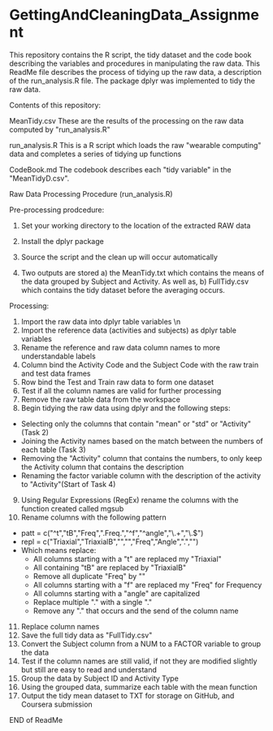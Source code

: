 # GettingAndCleaningData_Assignment
This repository contains the R script, the tidy dataset and the code book describing the variables and procedures in manipulating the raw data. This ReadMe file describes the process of tidying up the raw data, a description of the run_analysis.R file. The package dplyr was implemented to tidy the raw data.

Contents of this repository:

MeanTidy.csv
These are the results of the processing on the raw data computed by "run_analysis.R" 

run_analysis.R
This is a R script which loads the raw "wearable computing" data and completes a series of tidying up functions

CodeBook.md
The codebook describes each "tidy variable" in the "MeanTidyD.csv". 

Raw Data Processing Procedure (run_analysis.R)

Pre-processing prodcedure:
1) Set your working directory to the location of the extracted RAW data 

2) Install the dplyr package

3) Source the script and the clean up will occur automatically

4) Two outputs are stored a) the MeanTidy.txt which contains the means of the data grouped by Subject and Activity. As well as, b) FullTidy.csv which contains the tidy dataset before the averaging occurs.

Processing:
1) Import the raw data into dplyr table variables \n
2) Import the reference data (activities and subjects) as dplyr table variables
3) Rename the reference and raw data column names to more understandable labels
4) Column bind the Activity Code and the Subject Code with the raw train and test data frames
5) Row bind the Test and Train raw data to form one dataset
6) Test if all the column names are valid for further processing
7) Remove the raw table data from the workspace
8) Begin tidying the raw data using dplyr and the following steps:
  - Selecting only the columns that contain "mean" or "std" or "Activity" (Task 2)
  - Joining the Activity names based on the match between the numbers of each table (Task 3)
  - Removing the "Activity" column that contains the numbers, to only keep the Activity column that contains the description
  - Renaming the factor variable column with the description of the activity to "Activity"(Start of Task 4)
9) Using Regular Expressions (RegEx) rename the columns with the function created called mgsub
10) Rename columns with the following pattern
  - patt = c("^t","tB","Freq",".Freq.","^f","^angle","\\.+","\\.$")
  - repl = c("Triaxial","TriaxialB","","","Freq","Angle",".","")
  - Which  means replace:
    - All columns starting with a "t" are replaced my "Triaxial"
    - All containing "tB" are replaced by "TriaxialB"
    - Remove all duplicate "Freq" by ""
    - All columns starting with a "f" are replaced my "Freq" for Frequency
    - All columns starting with a "angle" are capitalized
    - Replace multiple "." with a single "."
    - Remove any "." that occurs and the send of the column name
11) Replace column names
12) Save the full tidy data as "FullTidy.csv"
13) Convert the Subject column from a NUM to a FACTOR variable to group the data
14) Test if the column names are still valid, if not they are modified slightly but still are easy to read and understand
15) Group the data by Subject ID and Activity Type
16) Using the grouped data, summarize each table with the mean function
17) Output the tidy mean dataset to TXT for storage on GitHub, and Coursera submission


END of ReadMe
